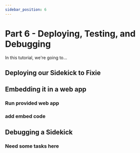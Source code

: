 ```yaml
---
sidebar_position: 6
---
```


# Part 6 - Deploying, Testing, and Debugging

In this tutorial, we're going to...

## Deploying our Sidekick to Fixie

## Embedding it in a web app

### Run provided web app

### add embed code

## Debugging a Sidekick

### Need some tasks here
